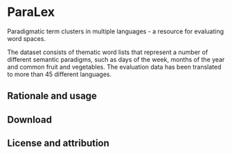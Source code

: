 # ParaLex
Paradigmatic term clusters in multiple languages - a resource for evaluating word spaces.

The dataset consists of thematic word lists that represent a number of different semantic 
paradigms, such as days of the week, months of the year and common fruit and vegetables. 
The evaluation data has been translated to more than 45 different languages.

## Rationale and usage

## Download

## License and attribution
